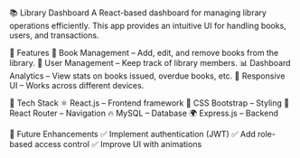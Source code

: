 📚 Library Dashboard
A React-based dashboard for managing library operations efficiently. This app provides an intuitive UI for handling books, users, and transactions.

🚀 Features
📖 Book Management – Add, edit, and remove books from the library.
👤 User Management – Keep track of library members.
📊 Dashboard Analytics – View stats on books issued, overdue books, etc.
🎨 Responsive UI – Works across different devices.


🔧 Tech Stack
⚛️ React.js – Frontend framework
🎨 CSS Bootstrap – Styling
🔄 React Router – Navigation
🔥 MySQL – Database
🌍 Express.js – Backend


📌 Future Enhancements
✅ Implement authentication (JWT)
✅ Add role-based access control
✅ Improve UI with animations

